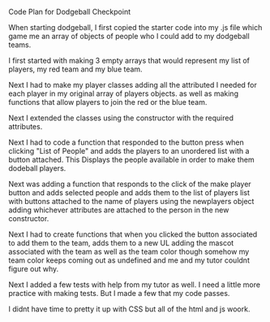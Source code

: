 Code Plan for Dodgeball Checkpoint

When starting dodgeball, I first copied the starter code into my .js file which game me an array of objects of people who I could add to my dodgeball teams.

I first started with making 3 empty arrays that would represent my list of players, my red team and my blue team.

Next I had to make my player classes adding all the attributed I needed for each player in my original array of players objects. as well as making functions that allow players to join the red or the blue team.

Next I extended the classes using the constructor with the required attributes.

Next I had to code a function that responded to the button press when clicking "List of People" and adds the players to an unordered list with a button attached. This Displays the people available in order to make them dodeball players.

Next was adding a function that responds to the click of the make player button and adds selected people and adds them to the list of players list with buttons attached to the name of players using the newplayers object adding whichever attributes are attached to the person in the new constructor.

Next I had to create functions that when you clicked the button associated to add them to the team, adds them to a new UL adding the mascot associated with the team as well as the team color though somehow my team color keeps coming out as undefined and me and my tutor couldnt figure out why.

Next I added a few tests with help from my tutor as well. I need a little more practice with making tests. But I made a few that my code passes.

I didnt have time to pretty it up with CSS but all of the html and js woork.
